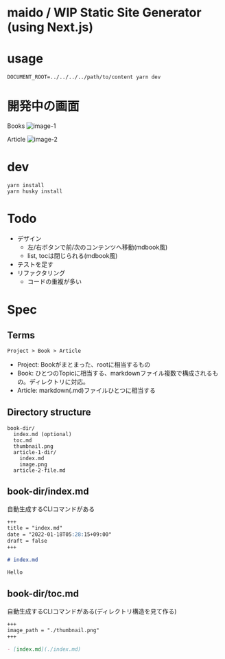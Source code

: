 # maido / WIP Static Site Generator (using Next.js)

# usage

```
DOCUMENT_ROOT=../../../../path/to/content yarn dev
```

# 開発中の画面

Books
![image-1](https://user-images.githubusercontent.com/31395466/151989014-c72124e7-3c07-49b8-a763-298a5119eedd.png)

Article
![image-2](https://user-images.githubusercontent.com/31395466/151988822-cde7b420-2d31-4907-9c9a-0add6c237a42.png)
# dev

```
yarn install
yarn husky install
```

# Todo

- デザイン
  - 左/右ボタンで前/次のコンテンツへ移動(mdbook風)
  - list, tocは閉じられる(mdbook風)
- テストを足す
- リファクタリング
  - コードの重複が多い

# Spec

## Terms

```
Project > Book > Article
```

- Project: Bookがまとまった、rootに相当するもの
- Book: ひとつのTopicに相当する、markdownファイル複数で構成されるもの。ディレクトリに対応。
- Article: markdown(.md)ファイルひとつに相当する

## Directory structure

```
book-dir/
  index.md (optional)
  toc.md
  thumbnail.png
  article-1-dir/
    index.md
    image.png
  article-2-file.md
```

## book-dir/index.md

自動生成するCLIコマンドがある

```md:index.md
+++
title = "index.md"
date = "2022-01-18T05:28:15+09:00"
draft = false
+++

# index.md

Hello
```

## book-dir/toc.md

自動生成するCLIコマンドがある(ディレクトリ構造を見て作る)

```md:toc.md
+++
image_path = "./thumbnail.png"
+++

- [index.md](./index.md)
```
